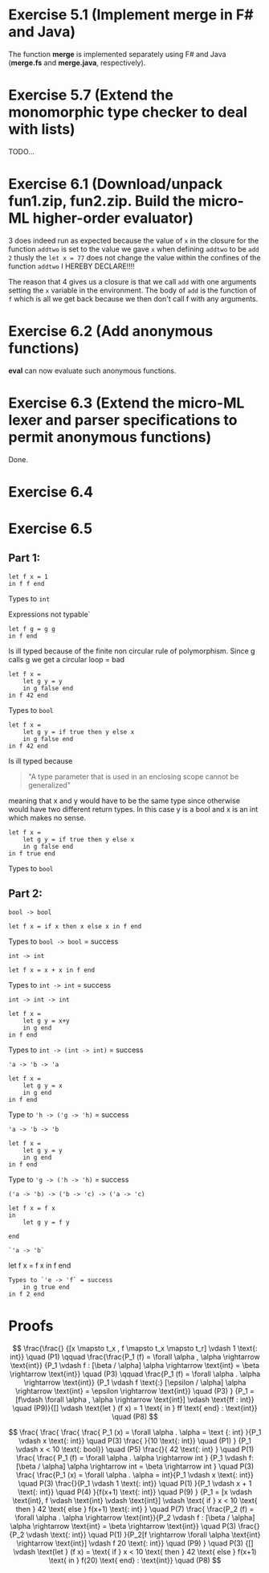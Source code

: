 # Exercise 5.1 (Implement merge in F# and Java)
The function **merge** is implemented separately using F# and Java (**merge.fs** and **merge.java**, respectively). 

# Exercise 5.7 (Extend the monomorphic type checker to deal with lists)
TODO...

# Exercise 6.1 (Download/unpack fun1.zip, fun2.zip. Build the micro-ML higher-order evaluator)
3 does indeed run as expected because the value of `x` in the closure for the function `addtwo` is set to the value we gave `x` when defining `addtwo` to be `add 2` thusly the `let x = 77` does not change the value within the confines of the function `addtwo` I HEREBY DECLARE!!!!

The reason that 4 gives us a closure is that we call `add` with one arguments setting the `x` variable in the environment. The body of `add` is the function of `f` which is all we get back because we then don't call f with any arguments. 

# Exercise 6.2 (Add anonymous functions)
**eval** can now evaluate such anonymous functions.

# Exercise 6.3 (Extend the micro-ML lexer and parser specifications to permit anonymous functions)
Done.

# Exercise 6.4

# Exercise 6.5
## Part 1:
```
let f x = 1
in f f end
```
Types to `int`


Expressions not typable`

```
let f g = g g
in f end
```
Is ill typed because of the finite non circular rule of polymorphism. Since g calls g we get a circular loop = bad

```
let f x =
    let g y = y
    in g false end
in f 42 end
```
Types to `bool` 

```
let f x =
    let g y = if true then y else x
    in g false end
in f 42 end
```
Is ill typed because  
> "A type parameter that is used in an enclosing scope cannot be generalized"

meaning that x and y would have to be the same type since otherwise would have two different return types. In this case y is a bool and x is an int which makes no sense.

```
let f x =
    let g y = if true then y else x
    in g false end
in f true end
```
Types to `bool`

## Part 2:

`bool -> bool`
```
let f x = if x then x else x in f end
```  
Types to `bool -> bool` = success

`int -> int`
```
let f x = x + x in f end
```
Types to `int -> int` = success

`int -> int -> int`
```
let f x = 
    let g y = x+y 
    in g end
in f end
```
Types to `int -> (int -> int)` = success

`'a -> 'b -> 'a`
```
let f x = 
    let g y = x
    in g end
in f end 
```
Type to `'h -> ('g -> 'h)` = success

`'a -> 'b -> 'b`
```
let f x =
    let g y = y
    in g end
in f end
```
Type to `'g -> ('h -> 'h)` = success

`('a -> 'b) -> ('b -> 'c) -> ('a -> 'c)`
```
let f x = f x
in 
    let g y = f y

end
```

```
`'a -> 'b`
```
let f x = f x in f end
```
Types to `'e -> 'f` = success
    in g true end
in f 2 end 
```


# Proofs

$$ \frac{\frac{}
{[x \mapsto t_x , f \mapsto t_x \mapsto t_r] \vdash 1 \text{: int}} \quad (P1) \qquad 
\frac{\frac{P_1 (f) = \forall \alpha , \alpha \rightarrow \text{int}}
{P_1 \vdash f : [\beta / \alpha] \alpha \rightarrow \text{int} = \beta \rightarrow \text{int}} \quad (P3) \qquad \frac{P_1 (f) = \forall \alpha . \alpha \rightarrow \text{int}}
{P_1 \vdash f \text{:} [\epsilon / \alpha] \alpha \rightarrow \text{int} = \epsilon \rightarrow \text{int}} \quad (P3) }
{P_1 = [f\vdash \forall \alpha , \alpha \rightarrow \text{int}] \vdash \text{ff : int}} \quad (P9)}{[] \vdash \text{let } (f x) = 1 \text{ in } ff \text{ end} : \text{int}} \quad (P8) $$


$$
\frac{
\frac{
\frac{
\frac{
P_1 (x) = \forall \alpha . \alpha = \text {: int}
}{P_1 \vdash x \text{: int}}  \quad P(3)
\frac{
}{10 \text{: int}} \quad (P1)
}
{P_1 \vdash x < 10 \text{: bool}} \quad (P5)
\frac{}{
42 \text{: int}
} \quad P(1)
\frac{
\frac{
P_1 (f) = \forall \alpha . \alpha \rightarrow int
}
{P_1 \vdash f: [\beta / \alpha] \alpha \rightarrow int = \beta \rightarrow int
} \quad P(3)
\frac{
\frac{P_1 (x) = \forall \alpha . \alpha = int}{P_1 \vdash x \text{: int}} \quad P(3)
\frac{}{P_1 \vdash 1 \text{: int}} \quad P(1)
}{P_1 \vdash x + 1 \text{: int}} \quad P(4)
}{f(x+1) \text{: int}} \quad P(9)
}
{P_1 = [x \vdash \text{int}, f \vdash \text{int} \vdash \text{int}] \vdash \text{ if } x < 10 \text{ then } 42 \text{ else } f(x+1) \text{: int} } \quad P(7)
\frac{
\frac{P_2 (f) = \forall \alpha . \alpha \rightarrow \text{int}}{P_2 \vdash f : [\beta / \alpha] \alpha \rightarrow \text{int} = \beta \rightarrow \text{int}} \quad P(3)
\frac{}{P_2 \vdash \text{: int}} \quad P(1)
}{P_2[f \rightarrow \forall \alpha \text{int} \rightarrow \text{int}] \vdash f 20 \text{: int}} \quad (P9)
} \quad P(3)
{[] \vdash \text{let } (f x) = \text{ if } x < 10 \text{ then } 42 \text{ else } f(x+1) \text{ in } f(20) \text{ end} : \text{int}} \quad (P8)
$$
